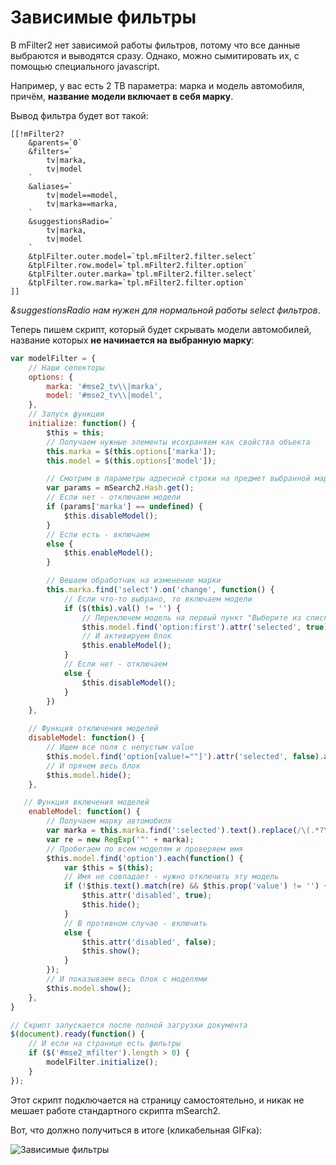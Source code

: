 # Зависимые фильтры

В mFilter2 нет зависимой работы фильтров, потому что все данные выбраются и выводятся сразу. Однако, можно сымитировать их, с помощью специального javascript.

Например, у вас есть 2 ТВ параметра: марка и модель автомобиля, причём, **название модели включает в себя марку**.

Вывод фильтра будет вот такой:

```modx
[[!mFilter2?
    &parents=`0`
    &filters=`
        tv|marka,
        tv|model
    `
    &aliases=`
        tv|model==model,
        tv|marka==marka,
    `
    &suggestionsRadio=`
        tv|marka,
        tv|model
    `
    &tplFilter.outer.model=`tpl.mFilter2.filter.select`
    &tplFilter.row.model=`tpl.mFilter2.filter.option`
    &tplFilter.outer.marka=`tpl.mFilter2.filter.select`
    &tplFilter.row.marka=`tpl.mFilter2.filter.option`
]]
```

*&suggestionsRadio нам нужен для нормальной работы select фильтров*.

Теперь пишем скрипт, который будет скрывать модели автомобилей, название которых **не начинается на выбранную марку**:

```javascript
var modelFilter = {
    // Наши селекторы
    options: {
        marka: '#mse2_tv\\|marka',
        model: '#mse2_tv\\|model',
    },
    // Запуск функции
    initialize: function() {
        $this = this;
        // Получаем нужные элементы исохраняем как свойства объекта
        this.marka = $(this.options['marka']);
        this.model = $(this.options['model']);

        // Смотрим в параметры адресной строки на предмет выбранной марки
        var params = mSearch2.Hash.get();
        // Если нет - отключаем модели
        if (params['marka'] == undefined) {
            $this.disableModel();
        }
        // Если есть - включаем
        else {
            $this.enableModel();
        }

        // Вешаем обработчик на изменение марки
        this.marka.find('select').on('change', function() {
            // Если что-то выбрано, то включаем модели
            if ($(this).val() != '') {
                // Переключем модель на первый пункт "Выберите из списка"
                $this.model.find('option:first').attr('selected', true);
                // И активируем блок
                $this.enableModel();
            }
            // Если нет - отключаем
            else {
                $this.disableModel();
            }
        })
    },

    // Функция отключения моделей
    disableModel: function() {
        // Ищем все поля с непустым value
        $this.model.find('option[value!=""]').attr('selected', false).attr('disabled', true);
        // И прячем весь блок
        $this.model.hide();
    },

   // Функция включения моделей
    enableModel: function() {
        // Получаем марку автомобиля
        var marka = this.marka.find(':selected').text().replace(/\(.*?\)$/, '').replace(/\s+$/, '');
        var re = new RegExp('^' + marka);
        // Пробегаем по всем моделям и проверяем имя
        $this.model.find('option').each(function() {
            var $this = $(this);
            // Имя не совпадает - нужно отключить эту модель
            if (!$this.text().match(re) && $this.prop('value') != '') {
                $this.attr('disabled', true);
                $this.hide();
            }
            // В противном случае - включить
            else {
                $this.attr('disabled', false);
                $this.show();
            }
        });
        // И показываем весь блок с моделями
        $this.model.show();
    },
}

// Скрипт запускается после полной загрузки документа
$(document).ready(function() {
    // И если на странице есть фильтры
    if ($('#mse2_mfilter').length > 0) {
        modelFilter.initialize();
    }
});
```

Этот скрипт подключается на страницу самостоятельно, и никак не мешает работе стандартного скрипта mSearch2.

Вот, что должно получиться в итоге (кликабельная GIFка):

![Зависимые фильтры](https://file.modx.pro/files/4/a/3/4a32ca06fe335d43de148c0faf640e04.gif)
